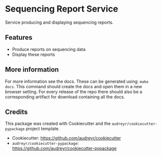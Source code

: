 Sequencing Report Service
=========================

Service producing and displaying sequencing reports.

Features
--------

* Produce reports on sequencing data
* Display these reports

More information
----------------

For more information see the docs. These can be generated using:
`make docs`. This command should create the docs and open them in a new
browser setting. For every release of the repo there should also be a
corresponding artifact for download containing all the docs.

Credits
-------

This package was created with Cookiecutter and the `audreyr/cookiecutter-pypackage` project template.

- Cookiecutter: https://github.com/audreyr/cookiecutter
- `audreyr/cookiecutter-pypackage`: https://github.com/audreyr/cookiecutter-pypackage
